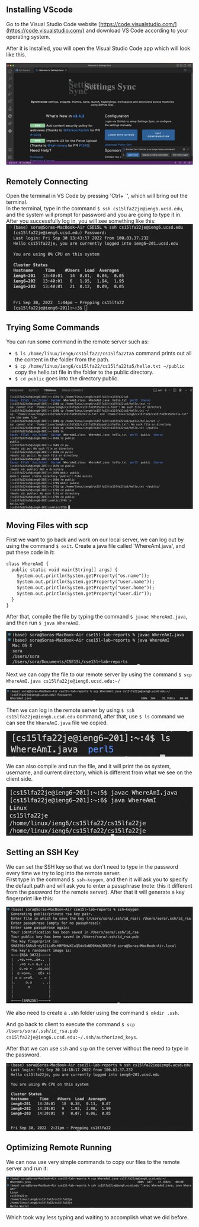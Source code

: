 ## Installing VScode

Go to the Visual Studio Code website [https://code.visualstudio.com/](https://code.visualstudio.com/) and download VS Code according to your operating system.

After it is installed, you will open the Visual Studio Code app which will look like this.

![installing_vscode](installing_vscode.png)

## Remotely Connecting

Open the terminal in VS Code by pressing 'Ctrl+ \`', which will bring out the terminal. <br>
In the terminal, type in the command `$ ssh cs15lfa22je@ieng6.ucsd.edu`, and the system will prompt for password and you are going to type it in.
After you successfully log in, you will see something like this:
![remotely_connecting](remotely_connecting.png)

## Trying Some Commands

You can run some command in the remote server such as:
- `$ ls /home/linux/ieng6/cs15lfa22/cs15lfa22ta5` command prints out all the content in the folder from the path.
- `$ cp /home/linux/ieng6/cs15lfa22/cs15lfa22ta5/hello.txt ~/public` copy the hello.txt file in the folder to the public directory.
- `$ cd public` goes into the directory public.

![try_some_commands](try_some_commands.png)

## Moving Files with scp

First we want to go back and work on our local server, we can log out by using the command `$ exit`.
Create a java file called 'WhereAmI.java', and put these code in it:
```
class WhereAmI {
  public static void main(String[] args) {
    System.out.println(System.getProperty("os.name"));
    System.out.println(System.getProperty("user.name"));
    System.out.println(System.getProperty("user.home"));
    System.out.println(System.getProperty("user.dir"));
  }
}
```
After that, compile the file by typing the command `$ javac WhereAmI.java`, and then run `$ java WhereAmI`.

![moving_files_with_scp](moveing_files_with_scp_1.png)

Next we can copy the file to our remote server by using the command `$ scp WhereAmI.java cs15lfa22je@ieng6.ucsd.edu:~/`

![moving_files_with_scp](moveing_files_with_scp_2.png)

Then we can log in the remote server by using `$ ssh cs15lfa22je@ieng6.ucsd.edu` command, after that, use `$ ls` command we can see the `WhereAmI.java` file we copied.

![moving_files_with_scp](moveing_files_with_scp_3.png)

We can also compile and run the file, and it will print the os system, username, and current directory, which is different from what we see on the client side.

![moving_files_with_scp](moveing_files_with_scp_4.png)

## Setting an SSH Key

We can set the SSH key so that we don't need to type in the password every time we try to log into the remote server. <br>
First type in the command `$ ssh-keygen`, and then it will ask you to specify the default path and will ask you to enter a passphrase (note: this it different from the password for the remote server). After that it will generate a key fingerprint like this:

![setting_an_ssh_key_1](setting_an_ssh_key_1.png)

We also need to create a `.shh` folder using the command `$ mkdir .ssh`.

And go back to client to execute the command `$ scp /Users/sora/.ssh/id_rsa.pub cs15lfa22je@ieng6.ucsd.edu:~/.ssh/authorized_keys`.

After that we can use `ssh` and `scp` on the server without the need to type in the password.

![setting_an_ssh_key_2](setting_an_ssh_key_2.png)

## Optimizing Remote Running

We can now use very simple commands to copy our files to the remote server and run it:

![optimizing_remove_running](optimizing_remote_running.png)

Which took way less typing and waiting to accomplish what we did before.
